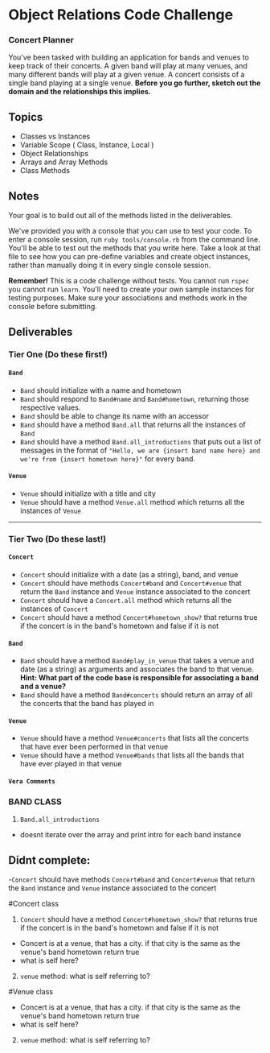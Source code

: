 # Object Relations Code Challenge

### Concert Planner
You've been tasked with building an application for bands and venues to keep track of their concerts.  A given band will play at many venues, and many different bands will play at a given venue.  A concert consists of a single band playing at a single venue.  **Before you go further, sketch out the domain and the relationships this implies.**

## Topics

- Classes vs Instances
- Variable Scope ( Class, Instance, Local )
- Object Relationships
- Arrays and Array Methods
- Class Methods

## Notes

Your goal is to build out all of the methods listed in the deliverables.

We've provided you with a console that you can use to test your code. To enter a console session, run `ruby tools/console.rb` from the command line. You'll be able to test out the methods that you write here. Take a look at that file to see how you can pre-define variables and create object instances, rather than manually doing it in every single console session.

**Remember!** This is a code challenge without tests. You cannot run `rspec` you cannot run `learn`. You'll need to create your own sample instances for testing purposes. Make sure your associations and methods work in the console before submitting.

## Deliverables

### Tier One (Do these first!)
#### `Band`
- `Band` should initialize with a name and hometown
- `Band` should respond to `Band#name` and `Band#hometown`, returning those respective values.
- `Band` should be able to change its name with an accessor
- `Band` should have a method `Band.all` that returns all the instances of `Band`
- `Band` should have a method `Band.all_introductions` that puts out a list of messages in the format of `"Hello, we are {insert band name here} and we're from {insert hometown here}"` for every band.

#### `Venue`
- `Venue` should initialize with a title and city
- `Venue` should have a method `Venue.all` method which returns all the instances of `Venue`


________________
### Tier Two (Do these last!)
#### `Concert`
- `Concert` should initialize with a date (as a string), band, and venue
- `Concert` should have methods `Concert#band` and `Concert#venue` that return the `Band` instance and `Venue` instance associated to the concert
- `Concert` should have a `Concert.all` method which returns all the instances of `Concert`
- `Concert` should have a method `Concert#hometown_show?` that returns true if the concert is in the band's hometown and false if it is not

#### `Band`
- `Band` should have a method `Band#play_in_venue` that takes a venue and date (as a string) as arguments and associates the band to that venue.  **Hint:  What part of the code base is responsible for associating a band and a venue?**
- `Band` should have a method `Band#concerts` should return an array of all the concerts that the band has played in

#### `Venue`
- `Venue` should have a method `Venue#concerts` that lists all the concerts that have ever been performed in that venue
- `Venue` should have a method `Venue#bands` that lists all the bands that have ever played in that venue

#### `Vera Comments`
### BAND CLASS 
1. `Band.all_introductions`
-  doesnt iterate over the array and print intro for each band instance 

## Didnt complete: 
-`Concert` should have methods `Concert#band` and `Concert#venue` that return the `Band` instance and `Venue` instance associated to the concert

#Concert class 
1. `Concert` should have a method `Concert#hometown_show?` that returns true if the concert is in the band's hometown and false if it is not
- Concert is at a venue, that has a city. if that city is the same as the venue's band hometown return true 
- what is self here? 

2. `venue` method: what is self referring to? 

#Venue class 
- Concert is at a venue, that has a city. if that city is the same as the venue's band hometown return true 
- what is self here? 

2. `venue` method: what is self referring to? 

